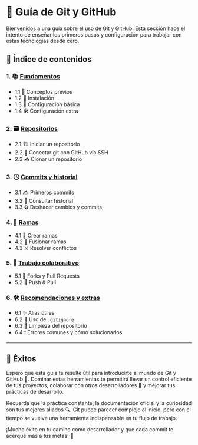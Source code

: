 # 🚀 Guía de Git y GitHub
Bienvenidos a una guía sobre el uso de Git y GitHub. Esta sección hace el intento de enseñar los primeros pasos y configuración para trabajar con estas tecnologías desde cero.

## 🧭 Índice de contenidos

### 1. 📚 [Fundamentos](./01_fundamentos/fundamentos.md)
- 1.1 🧠 Conceptos previos  
- 1.2 💾 Instalación  
- 1.3 🔧 Configuración básica  
- 1.4 🛠️ Configuración extra  

### 2. 🗃️ [Repositorios](./02_repositorios/repositorios.md)
- 2.1 🏗️ Iniciar un repositorio  
- 2.2 🔐 Conectar git con GitHub vía SSH  
- 2.3 📥 Clonar un repositorio  

### 3. 🕓 [Commits y historial](./03_commits_historial/commits.md)
- 3.1 ✍️ Primeros commits  
- 3.2 🧾 Consultar historial  
- 3.3 ♻️ Deshacer cambios y commits  

### 4. 🌿 [Ramas](./04_ramas/ramas.md)
- 4.1 🌱 Crear ramas  
- 4.2 🔀 Fusionar ramas  
- 4.3 ⚔️ Resolver conflictos  

### 5. 🤝 [Trabajo colaborativo](./05_trabajo_colaborativo/trabajo_colaborativo.md)
- 5.1 🍴 Forks y Pull Requests  
- 5.2 🔄 Push & Pull  

### 6. 🛠️ [Recomendaciones y extras](./06_recomendaciones/recomendaciones.md)
- 6.1 ✨ Alias útiles  
- 6.2 📂 Uso de `.gitignore`  
- 6.3 🧹 Limpieza del repositorio  
- 6.4 ❗ Errores comunes y cómo solucionarlos  


---

## 🎉 Éxitos

Espero que esta guía te resulte útil para introducirte al mundo de Git y GitHub 🧠. Dominar estas herramientas te permitirá llevar un control eficiente de tus proyectos, colaborar con otros desarrolladores 🤝 y mejorar tus prácticas de desarrollo.

Recuerda que la práctica constante, la documentación oficial y la curiosidad son tus mejores aliados 🔍. Git puede parecer complejo al inicio, pero con el tiempo se vuelve una herramienta indispensable en tu flujo de trabajo.

¡Mucho éxito en tu camino como desarrollador y que cada commit te acerque más a tus metas! 🚀


